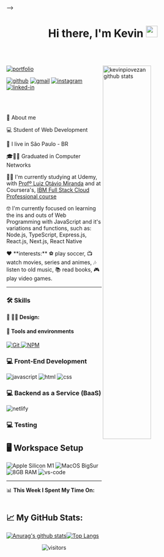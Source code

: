 <!-- - 👋 Hi, I’m @kevinpiovezan
- 👀 I’m interested in studying other languages, and get a challenge every now and often.
- 🌱 I’m currently learning: 
- ![html5-3](https://user-images.githubusercontent.com/85972685/125042401-28c6ac80-e070-11eb-808d-1a5dfd3732cb.png)
![css3](https://user-images.githubusercontent.com/85972685/125042502-48f66b80-e070-11eb-9065-d10b3a8cd8ee.png)
![javascript-2](https://user-images.githubusercontent.com/85972685/125042533-50b61000-e070-11eb-99c4-ce8cb1c7e1d2.png)
, and later on, node.js, typescript, react.js and react native as well.
- 💞️ I’m looking to collaborate on projects that can help me improve myself with excellent professionals around the world.
- 📫 How to reach me: [www.linkedin.com/in/kevin-c-piovezan]

<!---
kevinpiovezan/kevinpiovezan is a ✨ special ✨ repository because its `README.md` (this file) appears on your GitHub profile.
You can click the Preview link to take a look at your changes.
--->
 -->
 
 <h1 align="center">
  Hi there, I'm Kevin <img src="https://raw.githubusercontent.com/iampavangandhi/iampavangandhi/master/gifs/Hi.gif" width="30px">
</h1>

<br />
<br />

<!-- IMAGEM -->

<img
	src="https://files.readme.io/8c11911-senior-front-end-developer-openings-1.gif" alt="kevinpiovezan github stats"
	width="50%"
	align="right"
/>

[![portfolio](https://img.shields.io/badge/Portfolio-323330?style=for-the-badge&logo=Google-chrome&logoColor=F7DF1E)](#)
<!-- [![resume](https://img.shields.io/badge/Resume-4285F4?style=for-the-badge&logo=read-the-docs&logoColor=white)](#) -->
[![github](https://img.shields.io/badge/GitHub-000000?style=for-the-badge&logo=GitHub&logoColor=white)](https://github.com/kevinpiovezan)
[![gmail](https://img.shields.io/badge/Gmail-D14836?style=for-the-badge&logo=Gmail&logoColor=white)](mailto:kevinpiovezan@gmail.com)
[![instagram](https://img.shields.io/badge/Instagram-E4405F?style=for-the-badge&logo=instagram&logoColor=white)](https://www.instagram.com/k3v1n_p10/)
[![linked-in](https://img.shields.io/badge/Linked_In-0077B5?style=for-the-badge&logo=LinkedIn&logoColor=white)](https://www.linkedin.com/in/kevin-c-piovezan)
   
<br />
<br />
<!-- About -->

🚀 About me

<p align="left">
  💻 Student of Web Development
</p>

<p align="left">
  📌 I live in São Paulo - BR
</p>

<p align="left">
 🎓👨‍🎓 Graduated in Computer Networks
</p>

<p align="left">
  👨‍🎓 I'm currently studying at Udemy, with <a href="https://github.com/luizomf">Profº Luiz Otávio Miranda</a> and at Coursera's, 
<a href ="https://www.coursera.org/professional-certificates/ibm-full-stack-cloud-developer">IBM Full Stack Cloud Professional course </a>
</p>
<p align="left">
 🤓 I'm currently focused on learning the ins and outs of Web Programming with JavaScript and it's variations and functions, such as: Node.js, TypeScript, Express.js, React.js, Next.js, React Native
</p>

<p align="left">❤️ **interests:** ⚽️ play soccer, 📺 watch movies, series and animes, 🎶 listen to old music, 📚 read books, 🎮 play video games.</p>

---

### 🛠️ Skills
#### 🎨 ✍🏼 Design: <br/>
<!-- FIGMA -->
<!-- <a href="#">
      <img alt="Figma" src="https://img.shields.io/badge/Figma-F24D1D.svg?style=for-the-badge&logo=figma&logoColor=white" />
</a> -->

#### :wrench: Tools and environments

<!-- GIT -->
<a href="#">
      <img alt="Git" src="https://img.shields.io/badge/Git-F05032.svg?style=for-the-badge&logo=git&logoColor=white" />
</a>
<!-- NPM -->
<a href="#">
      <img alt="NPM" src="https://img.shields.io/badge/NPM-CB3837.svg?style=for-the-badge&logo=npm&logoColor=white" />
</a>
<!-- YARN -->
<!-- <a href="#">
      <img alt="Yarn" src="https://img.shields.io/badge/Yarn-2C8EBB.svg?style=for-the-badge&logo=yarn&logoColor=white" />
</a> -->

### :computer: Front-End Development

![javascript](https://img.shields.io/badge/JavaScript-323330?style=for-the-badge&logo=javascript&logoColor=F7DF1E)
![html](https://img.shields.io/badge/HTML5-E34F26?style=for-the-badge&logo=html5&logoColor=white)
![css](https://img.shields.io/badge/CSS3-1572B6?style=for-the-badge&logo=css3&logoColor=white)
<!-- ![typescript](https://img.shields.io/badge/TypeScript-3178C6?style=for-the-badge&logo=typescript&logoColor=white) -->
<!-- ![next](https://img.shields.io/badge/Next-000000?style=for-the-badge&logo=nextdotjs&logoColor=FFFFFF) -->
<!-- ![react](https://img.shields.io/badge/React-20232A?style=for-the-badge&logo=react&logoColor=61DAFB) -->
<!-- ![react-router](https://img.shields.io/badge/React_Router-CA4245?style=for-the-badge&logo=react-router&logoColor=white) -->
<!-- ![styled-components](https://img.shields.io/badge/styled_components-DB7093?style=for-the-badge&logo=styled-components&logoColor=white) -->
<!-- ![sass](https://img.shields.io/badge/Sass-CF649A?style=for-the-badge&logo=sass&logoColor=white) -->


### :computer: Backend as a Service (BaaS)

<!-- ![firebase](https://img.shields.io/badge/Firebase-ffaa00?style=for-the-badge&logo=Firebase&logoColor=white) -->
<!-- ![vercel](https://img.shields.io/badge/Vercel-000000?style=for-the-badge&logo=Vercel&logoColor=white) -->
<!-- ![heroku](https://img.shields.io/badge/Heroku-430098?style=for-the-badge&logo=heroku&logoColor=white) -->
![netlify](https://img.shields.io/badge/Netlify-00C7B7?style=for-the-badge&logo=netlify&logoColor=white)

### :computer: Testing

<!-- ![jest](https://img.shields.io/badge/Jest-C21325?style=for-the-badge&logo=jest&logoColor=white) -->

## 🖥️ Workspace Setup

![Apple Silicon M1](https://img.shields.io/badge/Apple%20Silicon-M1-silver?style=for-the-badge&logo=apple)
![MacOS BigSur](https://img.shields.io/badge/Mac%20OS-BigSur-silver?style=for-the-badge&logo=apple)
![8GB RAM](https://img.shields.io/badge/8GB-RAM-0071C5?style=for-the-badge&logo=memoria-ram&logoColor=white)
![vs-code](https://img.shields.io/badge/VS_Code-007ACC?style=for-the-badge&logo=Visual-Studio-Code&logoColor=white)

---

📊 **This Week I Spent My Time On:**

<!--START_SECTION:waka-->
```text

```
<!--END_SECTION:waka-->

## 📈 **My GitHub Stats:**
[![Anurag's github stats](https://github-readme-stats.vercel.app/api?username=kevinpiovezan&theme=dracula&show_icons=true)](https://github.com/kevinpiovezan/github-readme-stats)[![Top Langs](https://github-readme-stats.vercel.app/api/top-langs/?username=kevinpiovezan&theme=dracula&layout=compact)](https://github.com/kevinpiovezan/github-readme-stats)

<div align="center">
<img src="https://visitor-badge.laobi.icu/badge?page_id=kevinpiovezan.kevinpiovezan" alt="visitors">
</div>


